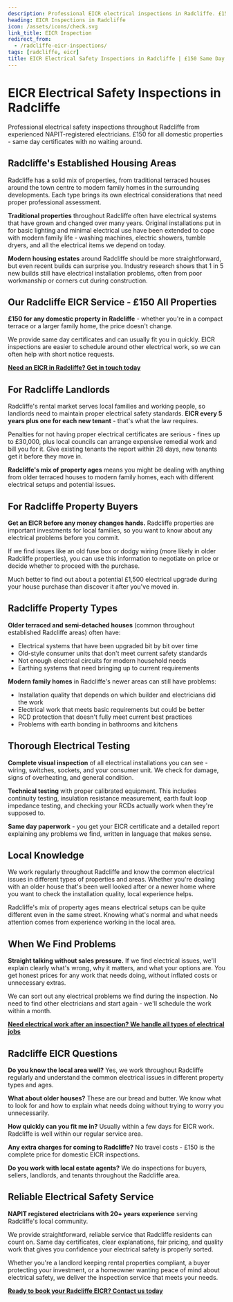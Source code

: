 ```yaml
---
description: Professional EICR electrical inspections in Radcliffe. £150 all domestic properties, same day certificates. NAPIT registered, 20+ years experience. Local electrical safety experts.
heading: EICR Inspections in Radcliffe
icon: /assets/icons/check.svg
link_title: EICR Inspection
redirect_from:
  - /radcliffe-eicr-inspections/
tags: [radcliffe, eicr]
title: EICR Electrical Safety Inspections in Radcliffe | £150 Same Day Certificate
---
```


# EICR Electrical Safety Inspections in Radcliffe

Professional electrical safety inspections throughout Radcliffe from experienced NAPIT-registered electricians. £150 for all domestic properties - same day certificates with no waiting around.

## Radcliffe's Established Housing Areas

Radcliffe has a solid mix of properties, from traditional terraced houses around the town centre to modern family homes in the surrounding developments. Each type brings its own electrical considerations that need proper professional assessment.

**Traditional properties** throughout Radcliffe often have electrical systems that have grown and changed over many years. Original installations put in for basic lighting and minimal electrical use have been extended to cope with modern family life - washing machines, electric showers, tumble dryers, and all the electrical items we depend on today.

**Modern housing estates** around Radcliffe should be more straightforward, but even recent builds can surprise you. Industry research shows that 1 in 5 new builds still have electrical installation problems, often from poor workmanship or corners cut during construction.

## Our Radcliffe EICR Service - £150 All Properties

**£150 for any domestic property in Radcliffe** - whether you're in a compact terrace or a larger family home, the price doesn't change.

We provide same day certificates and can usually fit you in quickly. EICR inspections are easier to schedule around other electrical work, so we can often help with short notice requests.

**[Need an EICR in Radcliffe? Get in touch today](/contact/)**

## For Radcliffe Landlords

Radcliffe's rental market serves local families and working people, so landlords need to maintain proper electrical safety standards. **EICR every 5 years plus one for each new tenant** - that's what the law requires.

Penalties for not having proper electrical certificates are serious - fines up to £30,000, plus local councils can arrange expensive remedial work and bill you for it. Give existing tenants the report within 28 days, new tenants get it before they move in.

**Radcliffe's mix of property ages** means you might be dealing with anything from older terraced houses to modern family homes, each with different electrical setups and potential issues.

## For Radcliffe Property Buyers

**Get an EICR before any money changes hands.** Radcliffe properties are important investments for local families, so you want to know about any electrical problems before you commit.

If we find issues like an old fuse box or dodgy wiring (more likely in older Radcliffe properties), you can use this information to negotiate on price or decide whether to proceed with the purchase.

Much better to find out about a potential £1,500 electrical upgrade during your house purchase than discover it after you've moved in.

## Radcliffe Property Types

**Older terraced and semi-detached houses** (common throughout established Radcliffe areas) often have:

- Electrical systems that have been upgraded bit by bit over time
- Old-style consumer units that don't meet current safety standards
- Not enough electrical circuits for modern household needs
- Earthing systems that need bringing up to current requirements

**Modern family homes** in Radcliffe's newer areas can still have problems:

- Installation quality that depends on which builder and electricians did the work
- Electrical work that meets basic requirements but could be better
- RCD protection that doesn't fully meet current best practices
- Problems with earth bonding in bathrooms and kitchens

## Thorough Electrical Testing

**Complete visual inspection** of all electrical installations you can see - wiring, switches, sockets, and your consumer unit. We check for damage, signs of overheating, and general condition.

**Technical testing** with proper calibrated equipment. This includes continuity testing, insulation resistance measurement, earth fault loop impedance testing, and checking your RCDs actually work when they're supposed to.

**Same day paperwork** - you get your EICR certificate and a detailed report explaining any problems we find, written in language that makes sense.

## Local Knowledge

We work regularly throughout Radcliffe and know the common electrical issues in different types of properties and areas. Whether you're dealing with an older house that's been well looked after or a newer home where you want to check the installation quality, local experience helps.

Radcliffe's mix of property ages means electrical setups can be quite different even in the same street. Knowing what's normal and what needs attention comes from experience working in the local area.

## When We Find Problems

**Straight talking without sales pressure.** If we find electrical issues, we'll explain clearly what's wrong, why it matters, and what your options are. You get honest prices for any work that needs doing, without inflated costs or unnecessary extras.

We can sort out any electrical problems we find during the inspection. No need to find other electricians and start again - we'll schedule the work within a month.

**[Need electrical work after an inspection? We handle all types of electrical jobs](/services/)**

## Radcliffe EICR Questions

**Do you know the local area well?** Yes, we work throughout Radcliffe regularly and understand the common electrical issues in different property types and ages.

**What about older houses?** These are our bread and butter. We know what to look for and how to explain what needs doing without trying to worry you unnecessarily.

**How quickly can you fit me in?** Usually within a few days for EICR work. Radcliffe is well within our regular service area.

**Any extra charges for coming to Radcliffe?** No travel costs - £150 is the complete price for domestic EICR inspections.

**Do you work with local estate agents?** We do inspections for buyers, sellers, landlords, and tenants throughout the Radcliffe area.

## Reliable Electrical Safety Service

**NAPIT registered electricians with 20+ years experience** serving Radcliffe's local community.

We provide straightforward, reliable service that Radcliffe residents can count on. Same day certificates, clear explanations, fair pricing, and quality work that gives you confidence your electrical safety is properly sorted.

Whether you're a landlord keeping rental properties compliant, a buyer protecting your investment, or a homeowner wanting peace of mind about electrical safety, we deliver the inspection service that meets your needs.

**[Ready to book your Radcliffe EICR? Contact us today](/contact/)**
